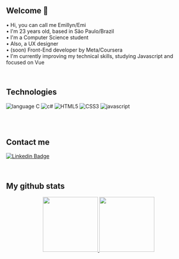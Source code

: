 ## Welcome 🌻
• Hi, you can call me Emillyn/Emi <br>
• I'm 23 years old, based in São Paulo/Brazil<br>
• I'm a Computer Science student<br>
• Also, a UX designer <br>
• (soon) Front-End developer by Meta/Coursera <br>
• I'm currently improving my technical skills, studying Javascript and focused on Vue<br>

<br>

## Technologies 
<div>
<img src="https://img.shields.io/badge/C-E10098?style=for-the-badge&logo=c&logoColor=white" alt="language C"/>
<img src="https://img.shields.io/badge/Csharp-F0F200?style=for-the-badge&logo=csharp&logoColor=white" alt="c#"/>
<img src="https://img.shields.io/badge/HTML5-007ACC?style=for-the-badge&logo=html5&logoColor=white" alt="HTML5"/>
<img src="https://img.shields.io/badge/CSS3-20232A?style=for-the-badge&logo=css3&logoColor=61DAFB" alt="CSS3"/>
<img src="https://img.shields.io/badge/JavaScript-F0F200?style=for-the-badge&logo=javascript&logoColor=white" alt="javascript"/>
</div>

<br><br>
  
## Contact me 
[![Linkedin Badge](https://img.shields.io/badge/-LinkedIn-blue?style=flat-square&logo=Linkedin&logoColor=white&link=https://www.linkedin.com/in/emisoares/)](https://www.linkedin.com/in/emisoares/)

<br>

## My github stats
<div align="center">
  <a href="https://github.com/emisoarx">
  <img height="150em" src="https://github-readme-stats.vercel.app/api?username=emisoarx&show_icons=true&theme=dracula&include_all_commits=true&count_private=true"/>
  <img height="150em" src="https://github-readme-stats.vercel.app/api/top-langs/?username=emisoarx&layout=compact&langs_count=7&theme=dracula"/>
</div>
